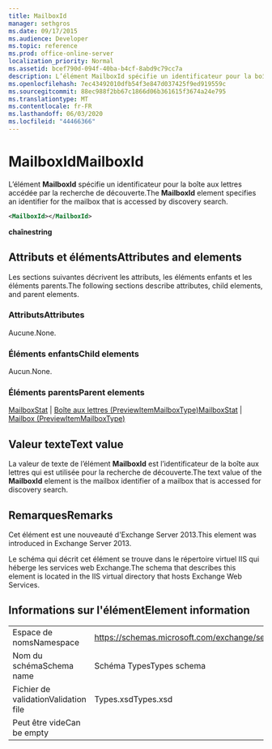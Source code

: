 ```yaml
---
title: MailboxId
manager: sethgros
ms.date: 09/17/2015
ms.audience: Developer
ms.topic: reference
ms.prod: office-online-server
localization_priority: Normal
ms.assetid: bcef790d-094f-40ba-b4cf-8abd9c79cc7a
description: L’élément MailboxId spécifie un identificateur pour la boîte aux lettres accédée par la recherche de découverte.
ms.openlocfilehash: 7ec43492010dfb54f3e847d037425f9ed919559c
ms.sourcegitcommit: 88ec988f2bb67c1866d06b361615f3674a24e795
ms.translationtype: MT
ms.contentlocale: fr-FR
ms.lasthandoff: 06/03/2020
ms.locfileid: "44466366"
---
```

# <a name="mailboxid"></a><span data-ttu-id="644a8-103">MailboxId</span><span class="sxs-lookup"><span data-stu-id="644a8-103">MailboxId</span></span>

<span data-ttu-id="644a8-104">L’élément **MailboxId** spécifie un identificateur pour la boîte aux lettres accédée par la recherche de découverte.</span><span class="sxs-lookup"><span data-stu-id="644a8-104">The **MailboxId** element specifies an identifier for the mailbox that is accessed by discovery search.</span></span> 
  
```XML
<MailboxId></MailboxId>
```

<span data-ttu-id="644a8-105">**chaîne**</span><span class="sxs-lookup"><span data-stu-id="644a8-105">**string**</span></span>

## <a name="attributes-and-elements"></a><span data-ttu-id="644a8-106">Attributs et éléments</span><span class="sxs-lookup"><span data-stu-id="644a8-106">Attributes and elements</span></span>

<span data-ttu-id="644a8-107">Les sections suivantes décrivent les attributs, les éléments enfants et les éléments parents.</span><span class="sxs-lookup"><span data-stu-id="644a8-107">The following sections describe attributes, child elements, and parent elements.</span></span>
  
### <a name="attributes"></a><span data-ttu-id="644a8-108">Attributs</span><span class="sxs-lookup"><span data-stu-id="644a8-108">Attributes</span></span>

<span data-ttu-id="644a8-109">Aucune.</span><span class="sxs-lookup"><span data-stu-id="644a8-109">None.</span></span>
  
### <a name="child-elements"></a><span data-ttu-id="644a8-110">Éléments enfants</span><span class="sxs-lookup"><span data-stu-id="644a8-110">Child elements</span></span>

<span data-ttu-id="644a8-111">Aucun.</span><span class="sxs-lookup"><span data-stu-id="644a8-111">None.</span></span>
  
### <a name="parent-elements"></a><span data-ttu-id="644a8-112">Éléments parents</span><span class="sxs-lookup"><span data-stu-id="644a8-112">Parent elements</span></span>

<span data-ttu-id="644a8-113">[MailboxStat](mailboxstat.md)  |  [Boîte aux lettres (PreviewItemMailboxType)](mailbox-previewitemmailboxtype.md)</span><span class="sxs-lookup"><span data-stu-id="644a8-113">[MailboxStat](mailboxstat.md) | [Mailbox (PreviewItemMailboxType)](mailbox-previewitemmailboxtype.md)</span></span>
  
## <a name="text-value"></a><span data-ttu-id="644a8-114">Valeur texte</span><span class="sxs-lookup"><span data-stu-id="644a8-114">Text value</span></span>

<span data-ttu-id="644a8-115">La valeur de texte de l’élément **MailboxId** est l’identificateur de la boîte aux lettres qui est utilisée pour la recherche de découverte.</span><span class="sxs-lookup"><span data-stu-id="644a8-115">The text value of the **MailboxId** element is the mailbox identifier of a mailbox that is accessed for discovery search.</span></span> 
  
## <a name="remarks"></a><span data-ttu-id="644a8-116">Remarques</span><span class="sxs-lookup"><span data-stu-id="644a8-116">Remarks</span></span>

<span data-ttu-id="644a8-117">Cet élément est une nouveauté d'Exchange Server 2013.</span><span class="sxs-lookup"><span data-stu-id="644a8-117">This element was introduced in Exchange Server 2013.</span></span>
  
<span data-ttu-id="644a8-118">Le schéma qui décrit cet élément se trouve dans le répertoire virtuel IIS qui héberge les services web Exchange.</span><span class="sxs-lookup"><span data-stu-id="644a8-118">The schema that describes this element is located in the IIS virtual directory that hosts Exchange Web Services.</span></span>
  
## <a name="element-information"></a><span data-ttu-id="644a8-119">Informations sur l'élément</span><span class="sxs-lookup"><span data-stu-id="644a8-119">Element information</span></span>

|||
|:-----|:-----|
|<span data-ttu-id="644a8-120">Espace de noms</span><span class="sxs-lookup"><span data-stu-id="644a8-120">Namespace</span></span>  <br/> |https://schemas.microsoft.com/exchange/services/2006/types  <br/> |
|<span data-ttu-id="644a8-121">Nom du schéma</span><span class="sxs-lookup"><span data-stu-id="644a8-121">Schema name</span></span>  <br/> |<span data-ttu-id="644a8-122">Schéma Types</span><span class="sxs-lookup"><span data-stu-id="644a8-122">Types schema</span></span>  <br/> |
|<span data-ttu-id="644a8-123">Fichier de validation</span><span class="sxs-lookup"><span data-stu-id="644a8-123">Validation file</span></span>  <br/> |<span data-ttu-id="644a8-124">Types.xsd</span><span class="sxs-lookup"><span data-stu-id="644a8-124">Types.xsd</span></span>  <br/> |
|<span data-ttu-id="644a8-125">Peut être vide</span><span class="sxs-lookup"><span data-stu-id="644a8-125">Can be empty</span></span>  <br/> ||
   

